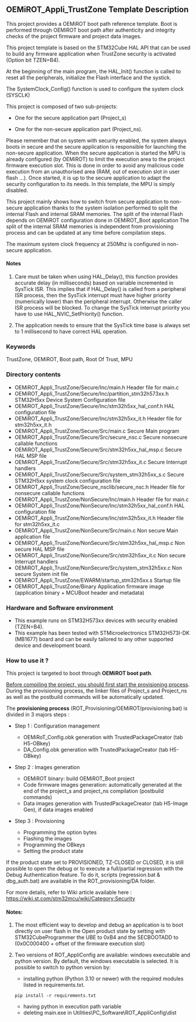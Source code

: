 ## <b>OEMiROT_Appli_TrustZone Template Description</b>

This project provides a OEMiROT boot path reference template. Boot is performed through OEMiROT boot path after authenticity and integrity checks of the project firmware and project data
images.

This project template is based on the STM32Cube HAL API that can be used
to build any firmware application when TrustZone security is activated (Option bit TZEN=B4).

At the beginning of the main program, the HAL_Init() function is called to reset
all the peripherals, initialize the Flash interface and the systick.

The SystemClock_Config() function is used to configure the system clock (SYSCLK)

This project is composed of two sub-projects:

- One for the secure application part (Project_s)

- One for the non-secure application part (Project_ns).


Please remember that on system with security enabled, the system always boots in secure and
the secure application is responsible for launching the non-secure application. When the secure application is started the MPU
is already configured (by OEMiROT) to limit the execution area to the project firmware execution slot. This is done in order to avoid
any malicious code execution from an unauthorised area (RAM, out of execution slot in user flash ...). Once started, it is up to the secure
application to adapt the security configuration to its needs. In this template, the MPU is simply disabled.

This project mainly shows how to switch from secure application to non-secure application
thanks to the system isolation performed to split the internal Flash and internal SRAM memories.
The split of the internal Flash depends on OEMiROT configuration done in OEMiROT_Boot application
The split of the internal SRAM memories is independent from provisioning process and can be updated
at any time before compilation steps.

The maximum system clock frequency at 250Mhz is configured in non-secure application.

#### <b>Notes</b>

 1. Care must be taken when using HAL_Delay(), this function provides accurate delay (in milliseconds)
    based on variable incremented in SysTick ISR. This implies that if HAL_Delay() is called from
    a peripheral ISR process, then the SysTick interrupt must have higher priority (numerically lower)
    than the peripheral interrupt. Otherwise the caller ISR process will be blocked.
    To change the SysTick interrupt priority you have to use HAL_NVIC_SetPriority() function.

 2. The application needs to ensure that the SysTick time base is always set to 1 millisecond
    to have correct HAL operation.

### <b>Keywords</b>

TrustZone, OEMiROT, Boot path, Root Of Trust, MPU

### <b>Directory contents</b>

  - OEMiROT_Appli_TrustZone/Secure/Inc/main.h                  Header file for main.c
  - OEMiROT_Appli_TrustZone/Secure/Inc/partition_stm32h573xx.h STM32H5xx Device System Configuration file
  - OEMiROT_Appli_TrustZone/Secure/Inc/stm32h5xx_hal_conf.h    HAL configuration file
  - OEMiROT_Appli_TrustZone/Secure/Inc/stm32h5xx_it.h          Header file for stm32h5xx_it.h
  - OEMiROT_Appli_TrustZone/Secure/Src/main.c                  Secure Main program
  - OEMiROT_Appli_TrustZone/Secure/Src/secure_nsc.c            Secure nonsecure callable functions
  - OEMiROT_Appli_TrustZone/Secure/Src/stm32h5xx_hal_msp.c     Secure HAL MSP file
  - OEMiROT_Appli_TrustZone/Secure/Src/stm32h5xx_it.c          Secure Interrupt handlers
  - OEMiROT_Appli_TrustZone/Secure/Src/system_stm32h5xx_s.c    Secure STM32H5xx system clock configuration file
  - OEMiROT_Appli_TrustZone/Secure_nsclib/secure_nsc.h         Header file for nonsecure callable functions
  - OEMiROT_Appli_TrustZone/NonSecure/Inc/main.h               Header file for main.c
  - OEMiROT_Appli_TrustZone/NonSecure/Inc/stm32h5xx_hal_conf.h HAL configuration file
  - OEMiROT_Appli_TrustZone/NonSecure/Inc/stm32h5xx_it.h       Header file for stm32h5xx_it.c
  - OEMiROT_Appli_TrustZone/NonSecure/Src/main.c               Non secure Main application file
  - OEMiROT_Appli_TrustZone/NonSecure/Src/stm32h5xx_hal_msp.c  Non secure HAL MSP file
  - OEMiROT_Appli_TrustZone/NonSecure/Src/stm32h5xx_it.c       Non secure Interrupt handlers
  - OEMiROT_Appli_TrustZone/NonSecure/Src/system_stm32h5xx.c   Non secure System init file
  - OEMiROT_Appli_TrustZone/EWARM/startup_stm32h5xx.s          Startup file
  - OEMiROT_Appli_TrustZone/Binary                             Application firmware image (application binary + MCUBoot header and metadata)

### <b>Hardware and Software environment</b>

  - This example runs on STM32H573xx devices with security enabled (TZEN=B4).
  - This example has been tested with STMicroelectronics STM32H573I-DK (MB1677)
    board and can be easily tailored to any other supported device
    and development board.

### <b>How to use it ?</b>

This project is targeted to boot through <b>OEMiROT boot path</b>.

<u>Before compiling the project, you should first start the provisioning process</u>. During the provisioning process, the linker files
of Project_s and Project_ns as well as the postbuild commands will be automatically updated.

The <b>provisioning process</b> (ROT_Provisioning/OEMiROT/provisioning.bat) is divided in 3 majors steps :

  - Step 1 : Configuration management

     - OEMiRoT_Config.obk generation with TrustedPackageCreator (tab H5-OBkey)
     - DA_Config.obk generation with TrustedPackageCreator (tab H5-OBkey)

  - Step 2 : Images generation

     - OEMiROT binary: build OEMiROT_Boot project
     - Code firmware images generation: automatically generated at the end of the project_s and project_ns compilation (postbuild commands)
     - Data images generation with TrustedPackageCreator (tab H5-Image Gen), if data images enabled

  - Step 3 : Provisioning

     - Programming the option bytes
     - Flashing the images
     - Programming the OBkeys
     - Setting the product state

If the product state set to PROVISIONED, TZ-CLOSED or CLOSED, it is still possible to open the debug or to execute a full/partial regression
with the Debug Authentication feature. To do it, scripts (regression.bat & dbg_auth.bat) are available in the ROT_provisioning/DA folder.

For more details, refer to Wiki article available here : https://wiki.st.com/stm32mcu/wiki/Category:Security

#### <b>Notes:</b>

  1. The most efficient way to develop and debug an application is to boot directly on user flash in the Open product state by setting with
     STM32CubeProgrammer the UBE to 0xB4 and the SECBOOTADD to (0x0C000400 + offset of the firmware execution slot)

  2. Two versions of ROT_AppliConfig are available: windows executable and python version. By default, the windows executable is selected. It
     is possible to switch to python version by:
        - installing python (Python 3.10 or newer) with the required modules listed in requirements.txt.
        ```
        pip install -r requirements.txt
        ```
        - having python in execution path variable
        - deleting main.exe in Utilities\PC_Software\ROT_AppliConfig\dist



